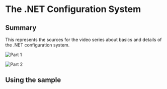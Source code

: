 # The .NET Configuration System

## Summary

This represents the sources for the video series about basics and details of the .NET configuration system.

![Part 1](https://youtu.be/NPy67Hy89Zo)

![Part 2]()

## Using the sample

